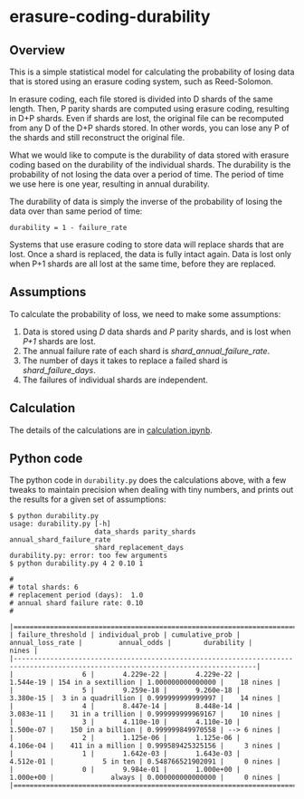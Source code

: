 # erasure-coding-durability

## Overview

This is a simple statistical model for calculating the probability of losing
data that is stored using an erasure coding system, such as Reed-Solomon.

In erasure coding, each file stored is divided into D shards of the same length.
Then, P parity shards are computed using erasure coding, resulting in D+P shards.
Even if shards are lost, the original file can be recomputed from any D of the
D+P shards stored.  In other words, you can lose any P of the shards and still 
reconstruct the original file.

What we would like to compute is the durability of data stored with erasure coding
based on the durability of the individual shards.
The durability is the probability of not losing the data over a period of time.
The period of time we use here is one year, resulting in annual durability.

The durability of data is simply the inverse of the probability of losing the data
over than same period of time:

    durability = 1 - failure_rate
  
Systems that use erasure coding to store data will replace shards that are lost.
Once a shard is replaced, the data is fully intact again.  Data is lost only when
P+1 shards are all lost at the same time, before they are replaced.

## Assumptions

To calculate the probability of loss, we need to make some assumptions:

1. Data is stored using *D* data shards and *P* parity shards, and is lost when *P+1* shards are lost.
1. The annual failure rate of each shard is *shard_annual_failure_rate*.
1. The number of days it takes to replace a failed shard is *shard_failure_days*.
1. The failures of individual shards are independent.

## Calculation

The details of the calculations are in [calculation.ipynb](https://github.com/Backblaze/erasure-coding-durability/blob/master/calculation.ipynb).

## Python code

The python code in `durability.py` does the calculations above, with a few tweaks
to maintain precision when dealing with tiny numbers, and prints out the results
for a given set of assumptions:

```
$ python durability.py
usage: durability.py [-h]
                     data_shards parity_shards annual_shard_failure_rate
                     shard_replacement_days
durability.py: error: too few arguments
$ python durability.py 4 2 0.10 1

#
# total shards: 6
# replacement period (days):  1.0
# annual shard failure rate: 0.10
#

|==================================================================================================================================|
| failure_threshold | individual_prob | cumulative_prob | annual_loss_rate |         annual_odds |        durability |       nines | 
|----------------------------------------------------------------------------------------------------------------------------------|
|                 6 |       4.229e-22 |       4.229e-22 |        1.544e-19 | 154 in a sextillion | 1.000000000000000 |    18 nines | 
|                 5 |       9.259e-18 |       9.260e-18 |        3.380e-15 |  3 in a quadrillion | 0.999999999999997 |    14 nines | 
|                 4 |       8.447e-14 |       8.448e-14 |        3.083e-11 |    31 in a trillion | 0.999999999969167 |    10 nines | 
|                 3 |       4.110e-10 |       4.110e-10 |        1.500e-07 |    150 in a billion | 0.999999849970558 | --> 6 nines | 
|                 2 |       1.125e-06 |       1.125e-06 |        4.106e-04 |    411 in a million | 0.999589425325156 |     3 nines | 
|                 1 |       1.642e-03 |       1.643e-03 |        4.512e-01 |            5 in ten | 0.548766521902091 |     0 nines | 
|                 0 |       9.984e-01 |       1.000e+00 |        1.000e+00 |              always | 0.000000000000000 |     0 nines | 
|==================================================================================================================================|
```


